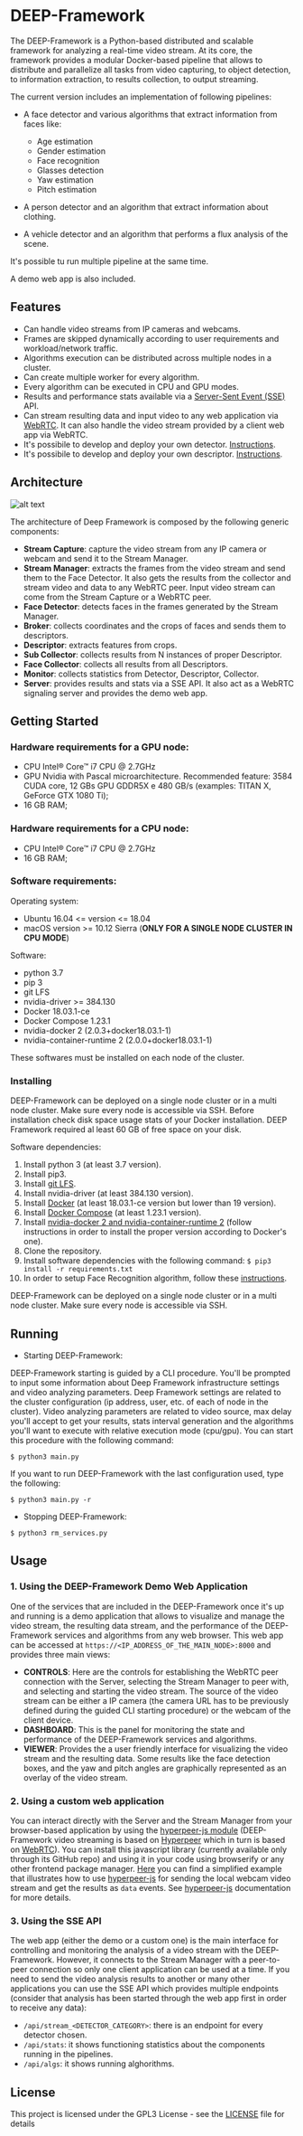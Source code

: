# DEEP-Framework

The DEEP-Framework is a Python-based distributed and scalable framework for analyzing a real-time video stream. At its core, the framework provides a modular Docker-based pipeline that allows to distribute and parallelize all tasks from video capturing, to object detection, to information extraction, to  results collection, to output streaming.

The current version includes an implementation of following pipelines: 
* A face detector and various algorithms that extract information from faces like:
  * Age estimation
  * Gender estimation
  * Face recognition
  * Glasses detection
  * Yaw estimation
  * Pitch estimation

* A person detector and an algorithm that extract information about clothing.

* A vehicle detector and an algorithm that performs a flux analysis of the scene.

It's possible tu run multiple pipeline at the same time.


A demo web app is also included.

## Features
* Can handle video streams from IP cameras and webcams.
* Frames are skipped dynamically according to user requirements and workload/network traffic.
* Algorithms execution can be distributed across multiple nodes in a cluster.
* Can create multiple worker for every algorithm.
* Every algorithm can be executed in CPU and GPU modes.
* Results and performance stats available via a [Server-Sent Event (SSE)](https://en.wikipedia.org/wiki/Server-sent_events) API. 
* Can stream resulting data and input video to any web application via [WebRTC](https://en.wikipedia.org/wiki/WebRTC). It can also handle the video stream provided by a client web app via WebRTC.
* It's possibile to develop and deploy your own detector. [Instructions](docs/develop_a_detector/how_to_develop_a_detector.md).
* It's possibile to develop and deploy your own descriptor. [Instructions](docs/develop_a_descriptor/how_to_develop_a_descriptor.md).

## Architecture
![alt text](docs/architettura2_0.png)

The architecture of Deep Framework is composed by the following generic components:

* **Stream Capture**: capture the video stream from any IP camera or webcam and send it to the Stream Manager.
* **Stream Manager**: extracts the frames from the video stream and send them to the Face Detector. It also gets the results from the collector and stream video and data to any WebRTC peer. Input video stream can come from the Stream Capture or a WebRTC peer.
* **Face Detector**: detects faces in the frames generated by the Stream Manager.
* **Broker**: collects coordinates and the crops of faces and sends them to descriptors.
* **Descriptor**: extracts features from crops.
* **Sub Collector**: collects results from N instances of proper Descriptor.
* **Face Collector**: collects all results from all Descriptors.
* **Monitor**: collects statistics from Detector, Descriptor, Collector.
* **Server**: provides results and stats via a SSE API. It also act as a WebRTC signaling server and provides the demo web app.


## Getting Started

### Hardware requirements for a GPU node:

* CPU Intel® Core™ i7 CPU @ 2.7GHz
* GPU Nvidia with Pascal microarchitecture. Recommended feature: 3584 CUDA core, 12 GBs GPU GDDR5X e 480 GB/s (examples: TITAN X, GeForce GTX 1080 Ti);
* 16 GB RAM;

### Hardware requirements for a CPU node:

* CPU Intel® Core™ i7 CPU @ 2.7GHz
* 16 GB RAM;

### Software requirements:

Operating system: 
* Ubuntu  16.04 <= version <= 18.04
* macOS version >= 10.12 Sierra (**ONLY FOR A SINGLE NODE CLUSTER IN CPU MODE**)

Software:
* python 3.7
* pip 3
* git LFS
* nvidia-driver  >= 384.130
* Docker 18.03.1-ce
* Docker Compose 1.23.1
* nvidia-docker 2 (2.0.3+docker18.03.1-1)
* nvidia-container-runtime 2 (2.0.0+docker18.03.1-1)

These softwares must be installed on each node of the cluster.


### Installing


DEEP-Framework can be deployed on a single node cluster or in a multi node cluster. Make sure every node is accessible via SSH.
Before installation check disk space usage stats of your Docker installation. DEEP Framework required al least 60 GB of free space on your disk.

Software dependencies:
1.  Install python 3 (at least 3.7 version).
2.  Install pip3.
3.  Install [git LFS](https://github.com/git-lfs/git-lfs/wiki/Installation).
4.  Install nvidia-driver (at least 384.130 version).
5.  Install [Docker](https://docs.docker.com/install/linux/docker-ce/ubuntu/) (at least 18.03.1-ce version but lower than 19 version). 
6.  Install [Docker Compose](https://docs.docker.com/compose/install/) (at least 1.23.1 version).
7.  Install [nvidia-docker 2 and nvidia-container-runtime 2](https://github.com/nvidia/nvidia-docker/wiki/Installation-(version-2.0)) (follow instructions in order to install the proper version according to Docker's one).
8.  Clone the repository.
9.  Install software dependencies with the following command: `$ pip3 install -r requirements.txt`
10.  In order to setup Face Recognition algorithm, follow these [instructions](docs/face_recognition_docs/face_recognition.md).

DEEP-Framework can be deployed on a single node cluster or in a multi node cluster. Make sure every node is accessible via SSH.


## Running

* Starting DEEP-Framework:

DEEP-Framework starting is guided by a CLI procedure. You'll be prompted to input some information about Deep Framework infrastructure settings and video analyzing parameters. Deep Framework settings are related to the cluster configuration (ip address, user, etc. of each of node in the cluster). Video analyzing parameters are related to video source, max delay you'll accept to get your results, stats interval generation and the algorithms you'll want to execute with relative execution mode (cpu/gpu). 
You can start this procedure with the following command:
```
$ python3 main.py

```
If you want to run DEEP-Framework with the last configuration used, type the following:
```
$ python3 main.py -r
```



* Stopping DEEP-Framework:
```
$ python3 rm_services.py

```
## Usage
### 1. Using the DEEP-Framework Demo Web Application
One of the services that are included in the DEEP-Framework once it's up and running is a demo application that allows to visualize and manage the video stream, the resulting data stream, and the performance of the DEEP-Framework services and algorithms from any web browser. This web app can be accessed at `https://<IP_ADDRESS_OF_THE_MAIN_NODE>:8000` and provides three main views:
* **CONTROLS**: Here are the controls for establishing the WebRTC peer connection with the Server, selecting the Stream Manager to peer with, and selecting and starting the video stream. The source of the video stream can be either a IP camera (the camera URL has to be previously defined during the guided CLI starting procedure) or the webcam of the client device. 
* **DASHBOARD**: This is the panel for monitoring the state and performance of the DEEP-Framework services and algorithms. 
* **VIEWER**: Provides the a user friendly interface for visualizing the video stream and the resulting data. Some results like the face detection boxes, and the yaw and pitch angles are graphically represented as an overlay of the video stream.

### 2. Using a custom web application
You can interact directly with the Server and the Stream Manager from your browser-based application by using the [hyperpeer-js module](https://github.com/crs4/hyperpeer-js) (DEEP-Framework video streaming is based on [Hyperpeer](http://www.crs4.it/results/technology-catalogue/hyperpeer/) which in turn is based on [WebRTC](https://en.wikipedia.org/wiki/WebRTC)). You can install this javascript library (currently available only through its GitHub repo) and using it in your code using browserify or any other frontend package manager. [Here](docs/custom_app_example.js) you can find a simplified example that illustrates how to use [hyperpeer-js](https://github.com/crs4/hyperpeer-js) for sending the local webcam video stream and get the results as `data` events. See [hyperpeer-js](https://github.com/crs4/hyperpeer-js) documentation for more details. 

### 3. Using the SSE API
The web app (either the demo or a custom one) is the main interface for controlling and monitoring the analysis of a video stream with the DEEP-Framework. However, it connects to the Stream Manager with a peer-to-peer connection so only one client application can be used at a time. If you need to send the video analysis results to another or many other applications you can use the SSE API which provides multiple endpoints (consider that analysis has been started through the web app first in order to receive any data):
* `/api/stream_<DETECTOR_CATEGORY>`: there is an endpoint for every detector chosen.
* `/api/stats`: it shows functioning statistics about the components running in the pipelines.
* `/api/algs`: it shows running alghorithms.


## License

This project is licensed under the GPL3 License - see the [LICENSE](LICENSE) file for details


